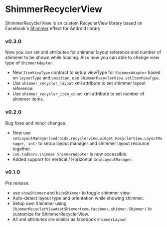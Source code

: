 # ShimmerRecyclerView

ShimmerRecyclerView is an custom RecyclerView library based on Facebook's [Shimmer](https://github.com/facebook/shimmer-android) effect for Android library

### v0.3.0
Now you can set xml attributes for shimmer layout reference and number of shimmer to be shown while loading. Also now you can able to change view type of `ShimmerAdapter`.

- New `ItemViewType` contract to setup viewType for `ShimmerAdapter` based on `layoutType` and `position`, use `ShimmerRecyclerView.setItemViewType`.
- Use `shimmer_recycler_layout` xml attribute to set shimmer layout reference.
- Use `shimmer_recycler_item_count` xml attribute to set number of shimmer items.

### v0.2.0

Bug fixes and minor changes.

- Now use `setLayoutManager(androidx.recyclerview.widget.RecyclerView.LayoutManager, int)` to setup layout manager and shimmer layout resource together.
- `com.todkars.shimmer.ShimmerAdapter` is now accessible.
- Added support for Vertical / Horizontal `GridLayoutManager`.

### v0.1.0

Pre release.

- use `showShimmer` and `hideShimmer` to toggle shimmer view.
- Auto-detect layout type and orientation while showing shimmer.
- Setup own Shimmer using `ShimmerRecyclerView#setShimmer(com.facebook.shimmer.Shimmer)` to customize for ShimmerRecyclerView.
- All xml attributes are similar as facebook `ShimmerLayout`.